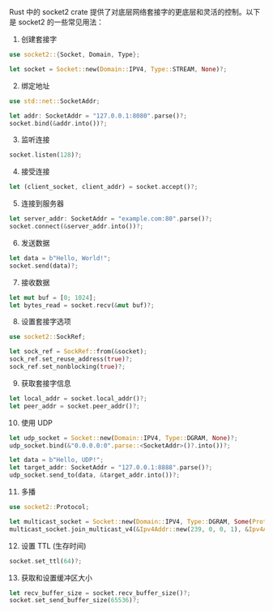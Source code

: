 Rust 中的 socket2 crate 提供了对底层网络套接字的更底层和灵活的控制。以下是 socket2 的一些常见用法：

1. 创建套接字

```rust
use socket2::{Socket, Domain, Type};

let socket = Socket::new(Domain::IPV4, Type::STREAM, None)?;
```

2. 绑定地址

```rust
use std::net::SocketAddr;

let addr: SocketAddr = "127.0.0.1:8080".parse()?;
socket.bind(&addr.into())?;
```

3. 监听连接

```rust
socket.listen(128)?;
```

4. 接受连接

```rust
let (client_socket, client_addr) = socket.accept()?;
```

5. 连接到服务器

```rust
let server_addr: SocketAddr = "example.com:80".parse()?;
socket.connect(&server_addr.into())?;
```

6. 发送数据

```rust
let data = b"Hello, World!";
socket.send(data)?;
```

7. 接收数据

```rust
let mut buf = [0; 1024];
let bytes_read = socket.recv(&mut buf)?;
```

8. 设置套接字选项

```rust
use socket2::SockRef;

let sock_ref = SockRef::from(&socket);
sock_ref.set_reuse_address(true)?;
sock_ref.set_nonblocking(true)?;
```

9. 获取套接字信息

```rust
let local_addr = socket.local_addr()?;
let peer_addr = socket.peer_addr()?;
```

10. 使用 UDP

```rust
let udp_socket = Socket::new(Domain::IPV4, Type::DGRAM, None)?;
udp_socket.bind(&"0.0.0.0:0".parse::<SocketAddr>()?.into())?;

let data = b"Hello, UDP!";
let target_addr: SocketAddr = "127.0.0.1:8888".parse()?;
udp_socket.send_to(data, &target_addr.into())?;
```

11. 多播

```rust
use socket2::Protocol;

let multicast_socket = Socket::new(Domain::IPV4, Type::DGRAM, Some(Protocol::UDP))?;
multicast_socket.join_multicast_v4(&Ipv4Addr::new(239, 0, 0, 1), &Ipv4Addr::UNSPECIFIED)?;
```

12. 设置 TTL (生存时间)

```rust
socket.set_ttl(64)?;
```

13. 获取和设置缓冲区大小

```rust
let recv_buffer_size = socket.recv_buffer_size()?;
socket.set_send_buffer_size(65536)?;
```
